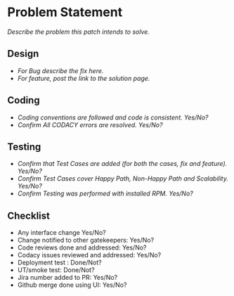# Problem Statement

_Describe the problem this patch intends to solve._

## Design

- _For Bug describe the fix here._
- _For feature, post the link to the solution page._

## Coding

- _Coding conventions are followed and code is consistent. Yes/No?_
- _Confirm All CODACY errors are resolved. Yes/No?_

## Testing

- _Confirm that Test Cases are added (for both the cases, fix and feature). Yes/No?_
- _Confirm Test Cases cover Happy Path, Non-Happy Path and Scalability. Yes/No?_
- _Confirm Testing was performed with installed RPM. Yes/No?_

## Checklist

- Any interface change Yes/No?
- Change notified to other gatekeepers: Yes/No?
- Code reviews done and addressed: Yes/No?
- Codacy issues reviewed and addressed: Yes/No?
- Deployment test : Done/Not?
- UT/smoke test: Done/Not?
- Jira number added to PR: Yes/No?
- Github merge done using UI: Yes/No?
